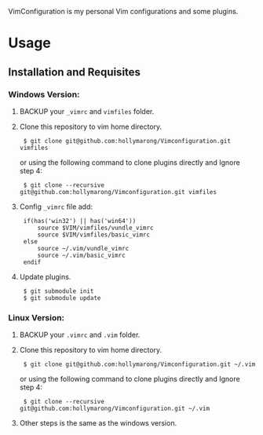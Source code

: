 VimConfiguration is my personal Vim configurations and some plugins.

# Usage

## Installation and Requisites

### Windows Version:

1. BACKUP your `_vimrc` and `vimfiles` folder.

2. Clone this repository to vim home directory.

		$ git clone git@github.com:hollymarong/Vimconfiguration.git vimfiles

	or using the following command to clone plugins directly and Ignore step 4:

		$ git clone --recursive git@github.com:hollymarong/Vimconfiguration.git vimfiles

3. Config `_vimrc` file add:

		if(has('win32') || has('win64'))
			source $VIM/vimfiles/vundle_vimrc
			source $VIM/vimfiles/basic_vimrc
		else
			source ~/.vim/vundle_vimrc
			source ~/.vim/basic_vimrc
		endif

4. Update plugins.

		$ git submodule init
		$ git submodule update

### Linux Version:

1. BACKUP your `.vimrc` and `.vim` folder.

2. Clone this repository to vim home directory.

		$ git clone git@github.com:hollymarong/Vimconfiguration.git ~/.vim

	or using the following command to clone plugins directly and Ignore step 4:

		$ git clone --recursive git@github.com:hollymarong/Vimconfiguration.git ~/.vim

3. Other steps is the same as the windows version.

